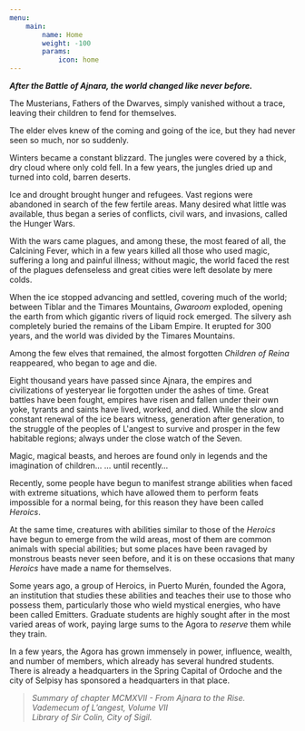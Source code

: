 ```yaml
---
menu:
    main:
        name: Home
        weight: -100
        params:
            icon: home
---
```


_**After the Battle of Ajnara, the world changed like never before.**_

The Musterians, Fathers of the Dwarves, simply vanished without a trace, leaving their children to fend for themselves.

The elder elves knew of the coming and going of the ice, but they had never seen so much, nor so suddenly.

Winters became a constant blizzard. The jungles were covered by a thick, dry cloud where only cold fell. In a few years, the jungles dried up and turned into cold, barren deserts.

Ice and drought brought hunger and refugees. Vast regions were abandoned in search of the few fertile areas. Many desired what little was available, thus began a series of conflicts, civil wars, and invasions, called the Hunger Wars.

With the wars came plagues, and among these, the most feared of all, the Calcining Fever, which in a few years killed all those who used magic, suffering a long and painful illness; without magic, the world faced the rest of the plagues defenseless and great cities were left desolate by mere colds.

When the ice stopped advancing and settled, covering much of the world; between Tiblar and the Timares Mountains, _Gwaroom_ exploded, opening the earth from which gigantic rivers of liquid rock emerged. The silvery ash completely buried the remains of the Libam Empire. It erupted for 300 years, and the world was divided by the Timares Mountains.

Among the few elves that remained, the almost forgotten _Children of Reina_ reappeared, who began to age and die.

Eight thousand years have passed since Ajnara, the empires and civilizations of yesteryear lie forgotten under the ashes of time. Great battles have been fought, empires have risen and fallen under their own yoke, tyrants and saints have lived, worked, and died. While the slow and constant renewal of the ice bears witness, generation after generation, to the struggle of the peoples of L'angest to survive and prosper in the few habitable regions; always under the close watch of the Seven.

Magic, magical beasts, and heroes are found only in legends and the imagination of children… … until recently…

Recently, some people have begun to manifest strange abilities when faced with extreme situations, which have allowed them to perform feats impossible for a normal being, for this reason they have been called _Heroics_.

At the same time, creatures with abilities similar to those of the _Heroics_ have begun to emerge from the wild areas, most of them are common animals with special abilities; but some places have been ravaged by monstrous beasts never seen before, and it is on these occasions that many _Heroics_ have made a name for themselves.

Some years ago, a group of Heroics, in Puerto Murén, founded the Agora, an institution that studies these abilities and teaches their use to those who possess them, particularly those who wield mystical energies, who have been called Emitters. Graduate students are highly sought after in the most varied areas of work, paying large sums to the Agora to _reserve_ them while they train.

In a few years, the Agora has grown immensely in power, influence, wealth, and number of members, which already has several hundred students. There is already a headquarters in the Spring Capital of Ordoche and the city of Selpisy has sponsored a headquarters in that place.

> _Summary of chapter MCMXVII - From Ajnara to the Rise.  
> Vademecum of L’angest, Volume VII  
> Library of Sir Colin, City of Sigil._
